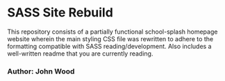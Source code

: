 # SASS Site Rebuild
This repository consists of a partially functional school-splash homepage website wherein the main styling CSS file was rewritten to adhere to the formatting compatible with SASS reading/development. Also includes a well-written readme that you are currently reading.

### Author: John Wood 

